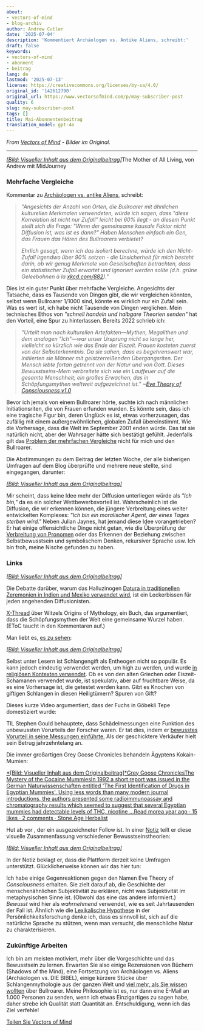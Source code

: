 ```yaml
---
about:
- vectors-of-mind
- blog-archiv
author: Andrew Cutler
date: '2025-07-04'
description: 'Kommentiert Archäologen vs. Antike Aliens, schreibt:'
draft: false
keywords:
- vectors-of-mind
- abonnent
- beitrag
lang: de
lastmod: '2025-07-13'
license: https://creativecommons.org/licenses/by-sa/4.0/
original_id: '142612790'
original_url: https://www.vectorsofmind.com/p/may-subscriber-post
quality: 6
slug: may-subscriber-post
tags: []
title: Mai-Abonnentenbeitrag
translation_model: gpt-4o
---
```


*From [Vectors of Mind](https://www.vectorsofmind.com/p/may-subscriber-post) - Bilder im Original.*

---

[*[Bild: Visueller Inhalt aus dem Originalbeitrag]*](https://substackcdn.com/image/fetch/$s_!xuOP!,f_auto,q_auto:good,fl_progressive:steep/https%3A%2F%2Fsubstack-post-media.s3.amazonaws.com%2Fpublic%2Fimages%2Faef0f7bb-4c41-4aca-b498-38a654d50a22_2048x2048.png)The Mother of All Living, von Andrew mit MidJourney

### Mehrfache Vergleiche

Kommentar zu [Archäologen vs. antike Aliens](https://www.vectorsofmind.com/p/archeologists-vs-ancient-aliens), schreibt:

> _"Angesichts der Anzahl von Orten, die Bullroarer mit ähnlichen kulturellen Merkmalen verwendeten, würde ich sagen, dass "diese Korrelation ist nicht nur Zufall" leicht bei 60% liegt - an diesem Punkt stellt sich die Frage: "Wenn der gemeinsame kausale Faktor nicht Diffusion ist, was ist es dann?" Haben Menschen einfach ein Gen, das Frauen das Hören des Bullroarers verbietet?_
> 
> _Ehrlich gesagt, wenn ich das isoliert berechne, würde ich den Nicht-Zufall irgendwo über 90% setzen - die Unsicherheit für mich besteht darin, ob wir genug Merkmale von Gesellschaften betrachten, dass ein statistischer Zufall erwartet und ignoriert werden sollte (d.h. grüne Geleebohnen à la [xkcd.com/882](http://xkcd.com/882))."_

Dies ist ein guter Punkt über mehrfache Vergleiche. Angesichts der Tatsache, dass es Tausende von Dingen gibt, die wir vergleichen könnten, selbst wenn Bullroarer 1/1000 sind, könnte es wirklich nur ein Zufall sein. Was es wert ist, ich habe nicht Tausende von Dingen verglichen. Mein technisches Ethos von _"schnell handeln und halbgare Theorien senden"_ hat den Vorteil, eine Spur zu hinterlassen. Bereits 2022 schrieb ich:

> _"Urteilt man nach kulturellen Artefakten—Mythen, Megalithen und dem analogen "Ich"—war unser Ursprung nicht so lange her, vielleicht so kürzlich wie das Ende der Eiszeit. Frauen kosteten zuerst von der Selbsterkenntnis. Da sie sahen, dass es begehrenswert war, initiierten sie Männer mit geistzerreißenden Übergangsriten. Der Mensch lebte fortan getrennt von der Natur und von Gott. Dieses Bewusstseins-Mem verbreitete sich wie ein Lauffeuer auf die gesamte Menschheit; ein großes Erwachen, das in Schöpfungsmythen weltweit aufgezeichnet ist." ~[Eve Theory of Consciousness v1.0](https://www.vectorsofmind.com/p/the-eve-theory-of-consciousness)_

Bevor ich jemals von einem Bullroarer hörte, suchte ich nach männlichen Initiationsriten, die von Frauen erfunden wurden. Es könnte sein, dass ich eine tragische Figur bin, deren Unglück es ist, etwas vorherzusagen, das zufällig mit einem außergewöhnlichen, globalen Zufall übereinstimmt. Wie die Vorhersage, dass die Welt im September 2001 enden würde. Das tat sie natürlich nicht, aber der Wahrsager hätte sich bestätigt gefühlt. Jedenfalls gilt das [Problem der mehrfachen Vergleiche](https://en.wikipedia.org/wiki/Multiple_comparisons_problem) nicht für mich und den Bullroarer.

Die Abstimmungen zu dem Beitrag der letzten Woche, der alle bisherigen Umfragen auf dem Blog überprüfte und mehrere neue stellte, sind eingegangen, darunter:

[*[Bild: Visueller Inhalt aus dem Originalbeitrag]*](https://substackcdn.com/image/fetch/$s_!YYq_!,f_auto,q_auto:good,fl_progressive:steep/https%3A%2F%2Fsubstack-post-media.s3.amazonaws.com%2Fpublic%2Fimages%2F092a248f-d4d2-4c15-8e91-3688ee5ee06c_610x500.png)

Mir scheint, dass keine Idee mehr der Diffusion unterliegen würde als _"Ich bin,"_ da es ein solcher Wettbewerbsvorteil ist. Wahrscheinlich ist die Diffusion, die wir erkennen können, die jüngere Verbreitung eines weiter entwickelten Komplexes: _"Ich bin ein moralischer Agent, der eines Tages sterben wird."_ Neben Julian Jaynes, hat jemand diese Idee vorangetrieben? Er hat einige offensichtliche Dinge nicht getan, wie die Überprüfung der [Verbreitung von Pronomen](https://www.vectorsofmind.com/p/the-unreasonable-effectiveness-of) oder das Erkennen der Beziehung zwischen Selbstbewusstsein und symbolischem Denken, rekursiver Sprache usw. Ich bin froh, meine Nische gefunden zu haben.

### Links

[*[Bild: Visueller Inhalt aus dem Originalbeitrag]*](https://substackcdn.com/image/fetch/$s_!95Qh!,f_auto,q_auto:good,fl_progressive:steep/https%3A%2F%2Fsubstack-post-media.s3.amazonaws.com%2Fpublic%2Fimages%2F95174c6a-d1fa-43d9-9f5d-dd0b08a38e1d_1344x896.png)

Die Debatte darüber, warum das Halluzinogen [Datura in traditionellen Zeremonien in Indien und Mexiko verwendet wird](https://en.wikipedia.org/wiki/Datura_metel#Introduction_to_India_and_Africa), ist ein Leckerbissen für jeden angehenden Diffusionisten.

[X-Thread](https://twitter.com/_anantashesha/status/1776680715892989983) über Witzels Origins of Mythology, ein Buch, das argumentiert, dass die Schöpfungsmythen der Welt eine gemeinsame Wurzel haben. (EToC taucht in den Kommentaren auf.)

Man liebt es, [es zu sehen](https://www.indiatoday.in/india/story/youtuber-elvish-yadav-detained-in-noida-in-snake-venom-at-rave-case-2516007-2024-03-17):

[*[Bild: Visueller Inhalt aus dem Originalbeitrag]*](https://substackcdn.com/image/fetch/$s_!ppMy!,f_auto,q_auto:good,fl_progressive:steep/https%3A%2F%2Fsubstack-post-media.s3.amazonaws.com%2Fpublic%2Fimages%2Fe0297198-a967-446b-88d0-86391c6c8f9c_706x700.png)

Selbst unter Lesern ist Schlangengift als Entheogen nicht so populär. Es kann jedoch eindeutig verwendet werden, um high zu werden, und wurde [in religiösen Kontexten verwendet](https://www.youtube.com/watch?v=iyoL8tjB_hc). Ob es von den alten Griechen oder Eiszeit-Schamanen verwendet wurde, ist spekulativ, aber auf fruchtbare Weise, da es eine Vorhersage ist, die getestet werden kann. Gibt es Knochen von giftigen Schlangen in diesen Heiligtümern? Spuren von Gift?

Dieses kurze Video argumentiert, dass der Fuchs in Göbekli Tepe domestiziert wurde:

TIL Stephen Gould behauptete, dass Schädelmessungen eine Funktion des unbewussten Vorurteils der Forscher waren. Er tat dies, indem er [bewusstes Vorurteil in seine Messungen einführte.](https://sociobiology.wordpress.com/2012/03/17/scientific-error-scientific-fraud-why-did-gould-claim-morton-mismeasured-skulls/) Als der geschicktere Verkäufer hielt sein Betrug jahrzehntelang an.

Die immer großartigen Grey Goose Chronicles behandeln Ägyptens Kokain-Mumien:

[*[Bild: Visueller Inhalt aus dem Originalbeitrag]*Grey Goose ChroniclesThe Mystery of the Cocaine MummiesIn 1992 a short report was issued in the German Naturwissenschaften entitled 'The First Identification of Drugs in Egyptian Mummies'. Using less words than many modern journal introductions, the authors presented some radioimmunoassay and chromatography results which seemed to suggest that several Egyptian mummies had detectable levels of THC, nicotine …Read morea year ago · 15 likes · 2 comments · Stone Age Herbalist](https://www.stoneageherbalist.com/p/the-mystery-of-the-cocaine-mummies)

Hut ab vor , der ein ausgezeichneter Follow ist. In einer [Notiz](https://substack.com/@stetson/note/c-51639308) teilt er diese visuelle Zusammenfassung verschiedener Bewusstseinstheorien:

[*[Bild: Visueller Inhalt aus dem Originalbeitrag]*](https://substackcdn.com/image/fetch/$s_!XVO2!,f_auto,q_auto:good,fl_progressive:steep/https%3A%2F%2Fsubstack-post-media.s3.amazonaws.com%2Fpublic%2Fimages%2F26d44c6a-120a-4312-9879-9ba682c3c335_600x975.png)

In der Notiz beklagt er, dass die Plattform derzeit keine Umfragen unterstützt. Glücklicherweise können wir das hier tun:

Ich habe einige Gegenreaktionen gegen den Namen Eve Theory of _Consciousness_ erhalten. Sie zielt darauf ab, die Geschichte der menschenähnlichen Subjektivität zu erklären, nicht was Subjektivität im metaphysischen Sinne ist. (Obwohl das eine das andere informiert.) _Bewusst_ wird hier als _wahrnehmend_ verwendet, wie es seit Jahrtausenden der Fall ist. Ähnlich wie die [Lexikalische Hypothese](https://en.wikipedia.org/wiki/Lexical_hypothesis) in der Persönlichkeitsforschung denke ich, dass es sinnvoll ist, sich auf die natürliche Sprache zu stützen, wenn man versucht, die menschliche Natur zu charakterisieren.

### Zukünftige Arbeiten

Ich bin am meisten motiviert, mehr über die Vorgeschichte und das Bewusstsein zu lernen. Erwarten Sie also einige Rezensionen von Büchern (Shadows of the Mind), eine Fortsetzung von Archäologen vs. Aliens (Archäologen vs. DIE BIBEL), einige kürzere Stücke über Schlangenmythologie aus der ganzen Welt und [viel mehr, als Sie wissen wollten](https://slatestarcodex.com/tag/much-more-than-you-wanted-to-know/) über Bullroarer. Meine Philosophie ist es, nur dann eine E-Mail an 1.000 Personen zu senden, wenn ich etwas Einzigartiges zu sagen habe, daher strebe ich Qualität statt Quantität an. Entschuldigung, wenn ich das Ziel verfehle!

[Teilen Sie Vectors of Mind](https://www.vectorsofmind.com/?action=share)